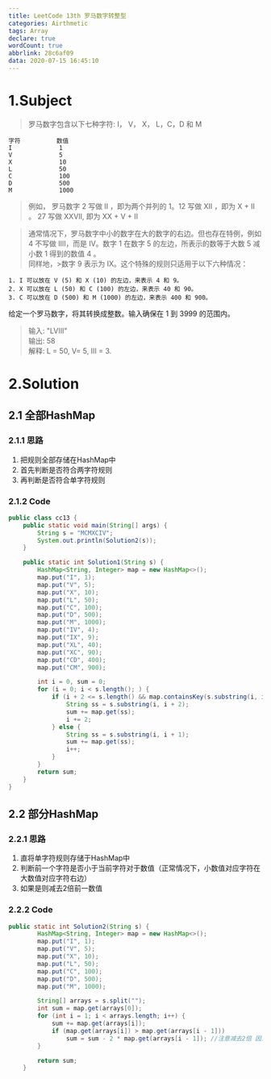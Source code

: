 ```yaml
---
title: LeetCode 13th 罗马数字转整型
categories: Airthmetic
tags: Array
declare: true
wordCount: true
abbrlink: 28c6af09
data: 2020-07-15 16:45:10
---
```


# 1.Subject
>罗马数字包含以下七种字符: I， V， X， L，C，D 和 M
```
字符          数值
I             1
V             5
X             10
L             50
C             100
D             500
M             1000
```
>例如， 罗马数字 2 写做 II ，即为两个并列的 1。12 写做 XII ，即为 X + II 。 27 写做  XXVII, 即为 XX + V + II

>通常情况下，罗马数字中小的数字在大的数字的右边。但也存在特例，例如 4 不写做 IIII，而是 IV。数字 1 在数字 5 的左边，所表示的数等于大数 5 减小数 1 得到的数值 4 。       
>同样地，>数字 9 表示为 IX。这个特殊的规则只适用于以下六种情况：

    1. I 可以放在 V (5) 和 X (10) 的左边，来表示 4 和 9。
    2. X 可以放在 L (50) 和 C (100) 的左边，来表示 40 和 90。 
    3. C 可以放在 D (500) 和 M (1000) 的左边，来表示 400 和 900。

给定一个罗马数字，将其转换成整数。输入确保在 1 到 3999 的范围内。

<!-- more -->

>输入: "LVIII"     
>输出: 58      
>解释: L = 50, V= 5, III = 3.   

# 2.Solution

## 2.1 全部HashMap
### 2.1.1 思路

1. 把规则全部存储在HashMap中
2. 首先判断是否符合两字符规则
3. 再判断是否符合单字符规则

### 2.1.2 Code
```java
public class cc13 {
    public static void main(String[] args) {
        String s = "MCMXCIV";
        System.out.println(Solution2(s));
    }

    public static int Solution1(String s) {
        HashMap<String, Integer> map = new HashMap<>();
        map.put("I", 1);
        map.put("V", 5);
        map.put("X", 10);
        map.put("L", 50);
        map.put("C", 100);
        map.put("D", 500);
        map.put("M", 1000);
        map.put("IV", 4);
        map.put("IX", 9);
        map.put("XL", 40);
        map.put("XC", 90);
        map.put("CD", 400);
        map.put("CM", 900);

        int i = 0, sum = 0;
        for (i = 0; i < s.length(); ) {
            if (i + 2 <= s.length() && map.containsKey(s.substring(i, i + 2))) { //substring左开右闭
                String ss = s.substring(i, i + 2);
                sum += map.get(ss);
                i += 2;
            } else {
                String ss = s.substring(i, i + 1);
                sum += map.get(ss);
                i++;
            }
        }
        return sum;
    }
}
```

## 2.2 部分HashMap

### 2.2.1 思路
1. 直将单字符规则存储于HashMap中
2. 判断前一个字符是否小于当前字符对于数值（正常情况下，小数值对应字符在大数值对应字符右边）
3. 如果是则减去2倍前一数值

### 2.2.2 Code
```java
public static int Solution2(String s) {
        HashMap<String, Integer> map = new HashMap<>();
        map.put("I", 1);
        map.put("V", 5);
        map.put("X", 10);
        map.put("L", 50);
        map.put("C", 100);
        map.put("D", 500);
        map.put("M", 1000);

        String[] arrays = s.split("");
        int sum = map.get(arrays[0]);
        for (int i = 1; i < arrays.length; i++) {
            sum += map.get(arrays[i]);
            if (map.get(arrays[i]) > map.get(arrays[i - 1]))
                sum = sum - 2 * map.get(arrays[i - 1]); //注意减去2倍 因为之前多加了一次
        }

        return sum;
    }
```

